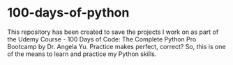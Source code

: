 # 100-days-of-python

This repository has been created to save the projects I work on as part of the Udemy Course - 100 Days of Code: The Complete Python Pro Bootcamp by Dr. Angela Yu. Practice makes perfect, correct? So, this is one of the means to learn and practice my Python skills. 

